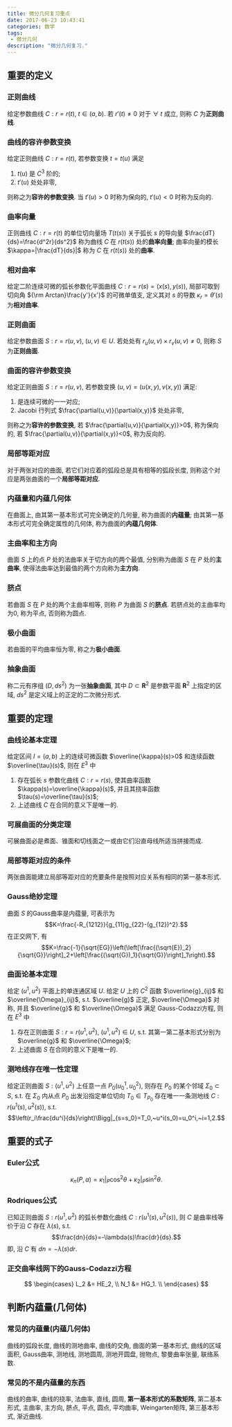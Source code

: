 ```yaml
---
title: 微分几何复习重点
date: 2017-06-23 10:43:41
categories: 数学
tags:
 - 微分几何
description: "微分几何复习."
---
```


## 重要的定义

### 正则曲线

给定参数曲线 $C:r=r(t),~t\in(a,b)$. 若 $r'(t)\neq 0$ 对于 $\forall~t$ 成立, 则称 $C$ 为**正则曲线**.

### 曲线的容许参数变换

给定正则曲线 $C:r=r(t)$, 若参数变换 $t=t(u)$ 满足

1. $t(u)$ 是 $C^3$ 阶的;
2. $t'(u)$ 处处非零,

则称之为**容许的参数变换**. 当 $t'(u)>0$ 时称为保向的, $t'(u)<0$ 时称为反向的.

### 曲率向量

正则曲线 $C:r=r(t)$ 的单位切向量场 $T(t(s))$ 关于弧长 $s$ 的导向量 $\frac{dT}{ds}=\frac{d^2r}{ds^2}$ 称为曲线 $C$ 在 $r(t(s))$ 处的**曲率向量**; 曲率向量的模长 $\kappa=|\frac{dT}{ds}|$ 称为 $C$ 在 $r(t(s))$ 处的**曲率**.

### 相对曲率

给定二阶连续可微的弧长参数化平面曲线 $C:r=r(s)=(x(s),y(s))$, 局部可取到切向角 ${\rm Arctan}\frac{y'}{x'}$ 的可微单值支, 定义其对 $s$ 的导数 $\kappa_r=\theta'(s)$ 为**相对曲率**.

### 正则曲面

给定参数曲面 $S:r=r(u,v),~(u,v)\in U$. 若处处有 $r_u(u,v)\times r_v(u,v)\neq 0$, 则称 $S$ 为**正则曲面**.

### 曲面的容许参数变换

给定正则曲面 $S:r=r(u,v)$, 若参数变换 $(u,v)=(u(x,y),v(x,y))$ 满足:

1. 是连续可微的一一对应;
2. Jacobi 行列式 $\frac{\partial(u,v)}{\partial(x,y)}$ 处处非零,

则称之为**容许的参数变换**, 若 $\frac{\partial(u,v)}{\partial(x,y)}>0$, 称为保向的, 若 $\frac{\partial(u,v)}{\partial(x,y)}<0$, 称为反向的.

### 局部等距对应

对于两张对应的曲面, 若它们对应着的弧段总是具有相等的弧段长度, 则称这个对应是两张曲面的一个**局部等距对应**.

### 内蕴量和内蕴几何体

在曲面上, 由其第一基本形式可完全确定的几何量, 称为曲面的**内蕴量**; 由其第一基本形式可完全确定属性的几何体, 称为曲面的**内蕴几何体**.

### 主曲率和主方向

曲面 $S$ 上的点 $P$ 处的法曲率关于切方向的两个最值, 分别称为曲面 $S$ 在 $P$ 处的**主曲率**, 使得法曲率达到最值的两个方向称为**主方向**.

### 脐点

若曲面 $S$ 在 $P$ 处的两个主曲率相等, 则称 $P$ 为曲面 $S$ 的**脐点**. 若脐点处的主曲率均为0, 称为平点, 否则称为圆点.

### 极小曲面

若曲面的平均曲率恒为零, 称之为**极小曲面**.

### 抽象曲面

称二元有序组 $(D,ds^2)$ 为一张**抽象曲面**, 其中 $D\subset\mathbf{R}^2$ 是参数平面 $\mathbf{R}^2$ 上指定的区域, $ds^2$ 是定义域上的正定的二次微分形式.

## 重要的定理

### 曲线论基本定理

给定区间 $I=(a,b)$ 上的连续可微函数 $\overline{\kappa}(s)>0$ 和连续函数 $\overline{\tau}(s)$, 则在 $E^3$ 中

1. 存在弧长 $s$ 参数化曲线 $C:r=r(s)$, 使其曲率函数 $\kappa(s)=\overline{\kappa}(s)$, 并且其挠率函数 $\tau(s)=\overline{\tau}(s)$;
2. 上述曲线 $C$ 在合同的意义下是唯一的.

### 可展曲面的分类定理

可展曲面必是煮面、锥面和切线面之一或由它们沿直母线所适当拼接而成.

### 局部等距对应的条件

两张曲面能建立局部等距对应的充要条件是按照对应关系有相同的第一基本形式.

### Gauss绝妙定理

曲面 $S$ 的Gauss曲率是内蕴量, 可表示为
$$K=\frac{-R_{1212}}{g_{11}g_{22}-(g_{12})^2}.$$
在正交网下, 有
$$K=\frac{-1}{\sqrt{EG}}\left(\left[\frac{(\sqrt{E})_2}{\sqrt{G}}\right]_2+\left[\frac{(\sqrt{G})_1}{\sqrt{G}}\right]_1\right).$$

### 曲面论基本定理

给定 $(u^1,u^2)$ 平面上的单连通区域 $U$. 给定 $U$ 上的 $C^2$ 函数 $\overline{g}_{ij}$ 和 $\overline{\Omega}_{ij}$, s.t. $\overline{g}$ 正定, $\overline{\Omega}$ 对称, 并且 $\overline{g}$ 和 $\overline{\Omega}$ 满足 Gauss-Codazzi方程, 则在 $E^3$ 中

1. 存在正则曲面 $S:r=r(u^1,u^2),~(u^1,u^2)\in U$, s.t. 其第一第二基本形式分别为 $\overline{g}$ 和 $\overline{\Omega}$;
2. 上述曲面 $S$ 在合同的意义下是唯一的.

### 测地线存在唯一性定理

给定正则曲面 $S:(u^1,u^2)$ 上任意一点 $P_0(u_0^1,u_0^2)$, 则存在 $P_0$ 的某个邻域 $\Sigma_0\subset S$, s.t. 在 $\Sigma_0$ 内从点 $P_0$ 出发沿指定单位切向 $T_0\in T_{P_0}$ 存在唯一一条测地线 $C:r(u^1(s),u^2(s))$, s.t.
$$\left(r_i\frac{du^i}{ds}\right)\Bigg|_{s=s_0}=T_0,~u^i(s_0)=u_0^i,~i=1,2.$$

## 重要的式子

### Euler公式

$$\kappa_n(P,a)=\kappa_1|_P\cos^2\theta+\kappa_2|_P\sin^2\theta.$$

### Rodriques公式

已知正则曲面 $S:r(u^1,u^2)$ 的弧长参数化曲线 $C:r(u^1(s),u^2(s))$, 则 $C$ 是曲率线等价于沿 $C$ 存在 $\lambda(s)$, s.t. $$\frac{dn}{ds}=-\lambda(s)\frac{dr}{ds}.$$
即, 沿 $C$ 有 $dn=-\lambda(s)dr$.

### 正交曲率线网下的Gauss-Codazzi方程

$$
\begin{cases}
L_2 &= HE_2, \\
N_1 &= HG_1. \\
\end{cases}
$$

## 判断内蕴量(几何体)

### 常见的内蕴量(内蕴几何体)

曲线的弧段长度, 曲线的测地曲率, 曲线的交角, 曲面的第一基本形式, 曲线的区域面积, Gauss曲率, 测地线, 测地圆周, 测地开圆盘, 抛物点, 黎曼曲率张量, 联络系数.

### 常见的不是内蕴量的东西

曲线的曲率, 曲线的挠率, 法曲率, 直线, 圆周, **第一基本形式的系数矩阵**, 第二基本形式, 主曲率, 主方向, 脐点, 平点, 圆点, 平均曲率, Weingarten矩阵, 第三基本形式, 渐近曲线.